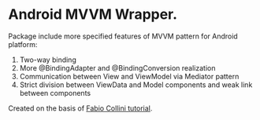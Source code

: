 # Android MVVM Wrapper.

Package include more specified features of MVVM pattern for Android platform:

1. Two-way binding</br>
2. More @BindingAdapter and @BindingConversion realization</br>
3. Communication between View and ViewModel via Mediator pattern</br>
4. Strict division between ViewData and Model components and weak link between components</br>


Created on the basis of [Fabio Collini tutorial](https://medium.com/@fabioCollini/android-data-binding-f9f9d3afc761).
